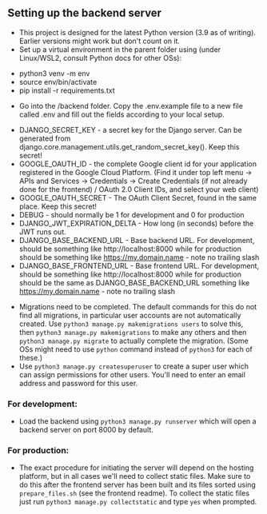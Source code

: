## Setting up the backend server
* This project is designed for the latest Python version (3.9 as of writing). Earlier versions might work but don't count on it.
* Set up a virtual environment in the parent folder using (under Linux/WSL2, consult Python docs for other OSs):
 - python3 venv -m env
 - source env/bin/activate
 - pip install -r requirements.txt
* Go into the /backend folder. Copy the .env.example file to a new file called .env and fill out the fields according to your local setup.
 - DJANGO_SECRET_KEY - a secret key for the Django server. Can be generated from django.core.management.utils.get_random_secret_key(). Keep this secret!
 - GOOGLE_OAUTH_ID - the complete Google client id for your application registered in the Google Cloud Platform. (Find it under top left menu -> APIs and Services -> Credentials -> Create Credentials (if not already done for the frontend) / OAuth 2.0 Client IDs, and select your web client)
 - GOOGLE_OAUTH_SECRET - The OAuth Client Secret, found in the same place. Keep this secret!
 - DEBUG - should normally be 1 for development and 0 for production
 - DJANGO_JWT_EXPIRATION_DELTA - How long (in seconds) before the JWT runs out.
 - DJANGO_BASE_BACKEND_URL - Base backend URL. For development, should be something like http://localhost:8000 while for production should be something like https://my.domain.name - note no trailing slash
 - DJANGO_BASE_FRONTEND_URL - Base frontend URL. For development, should be something like http://localhost:8000 while for production should be the same as DJANGO_BASE_BACKEND_URL something like https://my.domain.name - note no trailing slash
* Migrations need to be completed. The default commands for this do not find all migrations, in particular user accounts are not automatically created. Use `python3 manage.py makemigrations users` to solve this, then `python3 manage.py makemigrations` to make any others and then `python3 manage.py migrate` to actually complete the migration. (Some OSs might need to use `python` command instead of `python3` for each of these.)
* Use `python3 manage.py createsuperuser` to create a super user which can assign permissions for other users. You'll need to enter an email address and password for this user.

### For development:

* Load the backend using `python3 manage.py runserver` which will open a backend server on port 8000 by default.

### For production:

* The exact procedure for initiating the server will depend on the hosting platform, but in all cases we'll need to collect static files. Make sure to do this after the frontend server has been built and its files sorted using `prepare_files.sh` (see the frontend readme). To collect the static files just run `python3 manage.py collectstatic` and type `yes` when prompted.